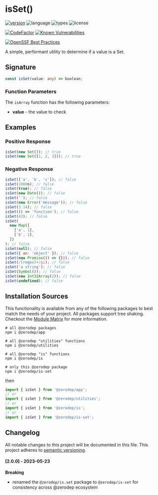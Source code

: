 # isSet()

[![version](https://img.shields.io/npm/v/@zerodep/is-set?style=flat-square&color=blue)](https://www.npmjs.com/package/@zerodep/is-set)
![language](https://img.shields.io/badge/typescript-100%25-blue?style=flat-square)
![types](https://img.shields.io/badge/types-included-blue?style=flat-square)
![license](https://img.shields.io/github/license/cdepage/zerodep?color=blue&style=flat-square)

[![CodeFactor](https://www.codefactor.io/repository/github/cdepage/zerodep/badge)](https://www.codefactor.io/repository/github/cdepage/zerodep)
[![Known Vulnerabilities](https://snyk.io/test/github/cdepage/zerodep/badge.svg)](https://snyk.io/test/github/cdepage/zerodep)

[![OpenSSF Best Practices](https://www.bestpractices.dev/projects/9225/badge)](https://www.bestpractices.dev/projects/9225)

A simple, performant utility to determine if a value is a Set.

## Signature

```typescript
const isSet(value: any) => boolean;
```

### Function Parameters

The `isArray` function has the following parameters:

- **value** - the value to check

## Examples

### Positive Response

```javascript
isSet(new Set()); // true
isSet(new Set([1, 2, 3])); // true
```

### Negative Response

```javascript
isSet(['a', 'b', 'c']); // false
isSet(1000n); // false
isSet(true); // false
isSet(new Date()); // false
isSet(''); // false
isSet(new Error('message')); // false
isSet(3.14); // false
isSet(() => 'function'); // false
isSet(42); // false
isSet(
  new Map([
    ['a', 1],
    ['b', 2],
  ])
); // false
isSet(null); // false
isSet({ an: 'object' }); // false
isSet(new Promise(() => {})); // false
isSet(/[regex]+/gi); // false
isSet('a string'); // false
isSet(Symbol()); // false
isSet(new Int32Array(2)); // false
isSet(undefined); // false
```

## Installation Sources

This functionality is available from any of the following packages to best match the needs of your project. All packages support tree shaking. Checkout the [Module Matrix](/) for more information.

```shell
# all @zerodep packages
npm i @zerodep/app

# all @zerodep "utilities" functions
npm i @zerodep/utilities

# all @zerodep "is" functions
npm i @zerodep/is

# only this @zerodep package
npm i @zerodep/is-set
```

then

```javascript
import { isSet } from '@zerodep/app';
// or
import { isSet } from '@zerodep/utilities';
// or
import { isSet } from '@zerodep/is';
// or
import { isSet } from '@zerodep/is-set';
```

## Changelog

All notable changes to this project will be documented in this file. This project adheres to [semantic versioning](https://semver.org/spec/v2.0.0.html).

#### [2.0.0] - 2023-05-23

**Breaking**

- renamed the `@zerodep/is.set` package to `@zerodep/is-set` for consistency across @zerodep ecosystem
